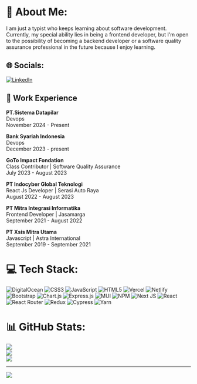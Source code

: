 # 🧑 About Me:

<!-- hanya seorang tukang ketik yang terus belajar tentang software developemnt, untuk sekarang spesial ability saya adalah seorang frontend developer namun tidak menutup kemungkinan akan bisa menjadi backend developer ataupun software quality assurance karena saya senang belajar -->

I am just a typist who keeps learning about software development. Currently, my special ability lies in being a frontend developer, but I'm open to the possibility of becoming a backend developer or a software quality assurance professional in the future because I enjoy learning.

## 🌐 Socials:
[![LinkedIn](https://img.shields.io/badge/LinkedIn-%230077B5.svg?logo=linkedin&logoColor=white)](https://linkedin.com/in/gedharizka) 

## 👜 Work Experience

**PT.Sistema Datapilar** <br /> Devops
<br /> November 2024 - Present

**Bank Syariah Indonesia** <br /> Devops
<br /> December 2023 - present

**GoTo Impact Fondation** <br /> Class Contributor | Software Quality Assurance
<br /> July 2023 - August 2023

**PT Indocyber Global Teknologi** <br /> React Js Developer | Serasi Auto Raya
<br />August 2022 - August 2023

**PT Mitra Integrasi Informatika** <br /> Frontend Developer | Jasamarga
<br /> September 2021 - August 2022

**PT Xsis Mitra Utama** <br /> Javascript | Astra International
<br />September 2019 - September 2021

# 💻 Tech Stack:
![DigitalOcean](https://img.shields.io/badge/DigitalOcean-%230167ff.svg?style=flat&logo=digitalOcean&logoColor=white) ![CSS3](https://img.shields.io/badge/css3-%231572B6.svg?style=flat&logo=css3&logoColor=white) ![JavaScript](https://img.shields.io/badge/javascript-%23323330.svg?style=flat&logo=javascript&logoColor=%23F7DF1E) ![HTML5](https://img.shields.io/badge/html5-%23E34F26.svg?style=flat&logo=html5&logoColor=white) ![Vercel](https://img.shields.io/badge/vercel-%23000000.svg?style=flat&logo=vercel&logoColor=white) ![Netlify](https://img.shields.io/badge/netlify-%23000000.svg?style=flat&logo=netlify&logoColor=#00C7B7) ![Bootstrap](https://img.shields.io/badge/bootstrap-%23563D7C.svg?style=flat&logo=bootstrap&logoColor=white) ![Chart.js](https://img.shields.io/badge/chart.js-F5788D.svg?style=flat&logo=chart.js&logoColor=white) ![Express.js](https://img.shields.io/badge/express.js-%23404d59.svg?style=flat&logo=express&logoColor=%2361DAFB) ![MUI](https://img.shields.io/badge/MUI-%230081CB.svg?style=flat&logo=material-ui&logoColor=white) ![NPM](https://img.shields.io/badge/NPM-%23000000.svg?style=flat&logo=npm&logoColor=white) ![Next JS](https://img.shields.io/badge/Next-black?style=flat&logo=next.js&logoColor=white) ![React](https://img.shields.io/badge/react-%2320232a.svg?style=flat&logo=react&logoColor=%2361DAFB) ![React Router](https://img.shields.io/badge/React_Router-CA4245?style=flat&logo=react-router&logoColor=white) ![Redux](https://img.shields.io/badge/redux-%23593d88.svg?style=flat&logo=redux&logoColor=white) ![Cypress](https://img.shields.io/badge/Cypress-17202C?style=flat&logo=cypress&logoColor=white) ![Yarn](https://img.shields.io/badge/yarn-%232C8EBB.svg?style=flat&logo=yarn&logoColor=white)
# 📊 GitHub Stats:
![](https://github-readme-stats.vercel.app/api?username=gedharizka&theme=nightowl&hide_border=true&include_all_commits=true&count_private=true)<br/>
![](https://github-readme-streak-stats.herokuapp.com/?user=gedharizka&theme=nightowl&hide_border=true)<br/>
![](https://github-readme-stats.vercel.app/api/top-langs/?username=gedharizka&theme=nightowl&hide_border=true&include_all_commits=true&count_private=true&layout=compact)

---
[![](https://visitcount.itsvg.in/api?id=gedharizka&icon=0&color=0)](https://visitcount.itsvg.in)

<!-- Proudly created with GPRM ( https://gprm.itsvg.in ) -->
